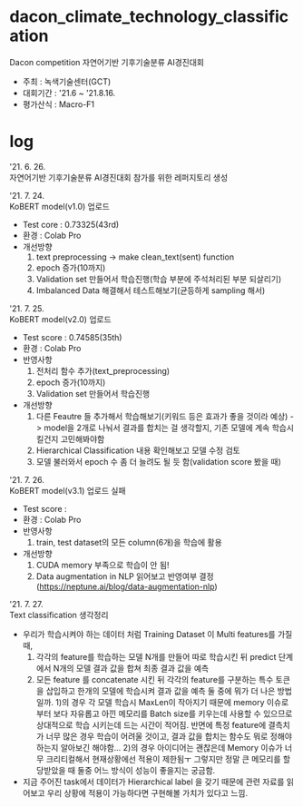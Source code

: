# dacon_climate_technology_classification
Dacon competition 자연어기반 기후기술분류 AI경진대회
- 주최 : 녹색기술센터(GCT)
- 대회기간 : '21.6 ~ '21.8.16.
- 평가산식 : Macro-F1

# log
'21. 6. 26. </br>
자연어기반 기후기술분류 AI경진대회 참가를 위한 레퍼지토리 생성

'21. 7. 24. </br>
KoBERT model(v1.0) 업로드
- Test core : 0.73325(43rd) 
- 환경 : Colab Pro
- 개선방향
  1) text preprocessing -> make clean_text(sent) function
  2) epoch 증가(10까지)
  3) Validation set 만들어서 학습진행(학습 부분에 주석처리된 부분 되살리기)
  4) Imbalanced Data 해결해서 테스트해보기(균등하게 sampling 해서) 

'21. 7. 25. </br>
KoBERT model(v2.0) 업로드
- Test score : 0.74585(35th)
- 환경 : Colab Pro
- 반영사항
  1) 전처리 함수 추가(text_preprocessing)
  2) epoch 증가(10까지)
  3) Validation set 만들어서 학습진행
- 개선방향
  1) 다른 Feautre 들 추가해서 학습해보기(키워드 등은 효과가 좋을 것이라 예상) -> model을 2개로 나눠서 결과를 합치는 걸 생각할지, 기존 모델에 계속 학습시킬건지 고민해봐야함
  2) Hierarchical Classification 내용 확인해보고 모델 수정 검토
  3) 모델 불러와서 epoch 수 좀 더 늘려도 될 듯 함(validation score 봤을 때) 


'21. 7. 26. </br>
KoBERT model(v3.1) 업로드 실패
- Test score : 
- 환경 : Colab Pro
- 반영사항
  1) train, test dataset의 모든 column(6개)을 학습에 활용
- 개선방향
  1) CUDA memory 부족으로 학습이 안 됨!
  2) Data augmentation in NLP 읽어보고 반영여부 결정 (https://neptune.ai/blog/data-augmentation-nlp)
  
'21. 7. 27. </br>
Text classification 생각정리
- 우리가 학습시켜야 하는 데이터 처럼 Training Dataset 이 Multi features를 가질 때,
  1) 각각의 feature를 학습하는 모델 N개를 만들어 따로 학습시킨 뒤 predict 단계에서 N개의 모델 결과 값을 합쳐 최종 결과 값을 예측
  2) 모든 feature 를 concatenate 시킨 뒤 각각의 feature를 구분하는 특수 토큰을 삽입하고 한개의 모델에 학습시켜 결과 값을 예측
  둘 중에 뭐가 더 나은 방법일까. 1)의 경우 각 모델 학습시 MaxLen이 작아지기 때문에 memory 이슈로 부터 보다 자유롭고 아낀 메모리를 Batch size를 키우는데 사용할 수 있으므로 상대적으로 학습 시키는데 드는 시간이 적어짐. 반면에 특정 feature에 결측치가 너무 많은 경우 학습이 어려울 것이고, 결과 값을 합치는 함수도 뭐로 정해야 하는지 알아보긴 해야함... 2)의 경우 아이디어는 괜찮은데 Memory 이슈가 너무 크리티컬해서 현재상황에선 적용이 제한됨ㅜ 그렇지만 정말 큰 메모리를 할당받았을 때 둘중 어느 방식이 성능이 좋을지는 궁금함.
- 지금 주어진 task에서 데이터가 Hierarchical label 을 갖기 때문에 관련 자료를 읽어보고 우리 상황에 적용이 가능하다면 구현해볼 가치가 있다고 느낌. 
